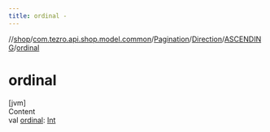 ```yaml
---
title: ordinal -
---
```

//[shop](../../../../../index.md)/[com.tezro.api.shop.model.common](../../../index.md)/[Pagination](../../index.md)/[Direction](../index.md)/[ASCENDING](index.md)/[ordinal](ordinal.md)



# ordinal  
[jvm]  
Content  
val [ordinal](ordinal.md): [Int](https://kotlinlang.org/api/latest/jvm/stdlib/kotlin/-int/index.html)  



